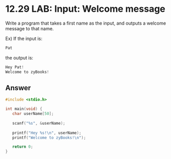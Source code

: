 # 12.29 LAB: Input: Welcome message

Write a program that takes a first name as the input, and outputs a welcome message to that name.   

Ex) If the input is:
```c
Pat
```
the output is:   
```c
Hey Pat!
Welcome to zyBooks!
```

## Answer
```c
#include <stdio.h>

int main(void) {
   char userName[50];
   
   scanf("%s", &userName);
   
   printf("Hey %s!\n", userName);
   printf("Welcome to zyBooks!\n");

   return 0;
}
```
